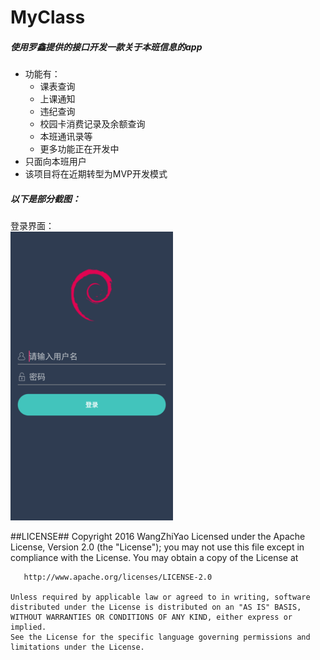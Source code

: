 # MyClass
##### 使用罗鑫提供的接口开发一款关于本班信息的app
* 功能有：
    * 课表查询
    * 上课通知
    * 违纪查询
    * 校园卡消费记录及余额查询
    * 本班通讯录等
    * 更多功能正在开发中  
* 只面向本班用户
* 该项目将在近期转型为MVP开发模式

##### 以下是部分截图：
登录界面：  
<img src="/screenshot/Login.png" width="260px"/>

##LICENSE##
      Copyright 2016  WangZhiYao
    Licensed under the Apache License, Version 2.0 (the "License");
    you may not use this file except in compliance with the License.
    You may obtain a copy of the License at

       http://www.apache.org/licenses/LICENSE-2.0

    Unless required by applicable law or agreed to in writing, software
    distributed under the License is distributed on an "AS IS" BASIS,
    WITHOUT WARRANTIES OR CONDITIONS OF ANY KIND, either express or implied.
    See the License for the specific language governing permissions and
    limitations under the License.
